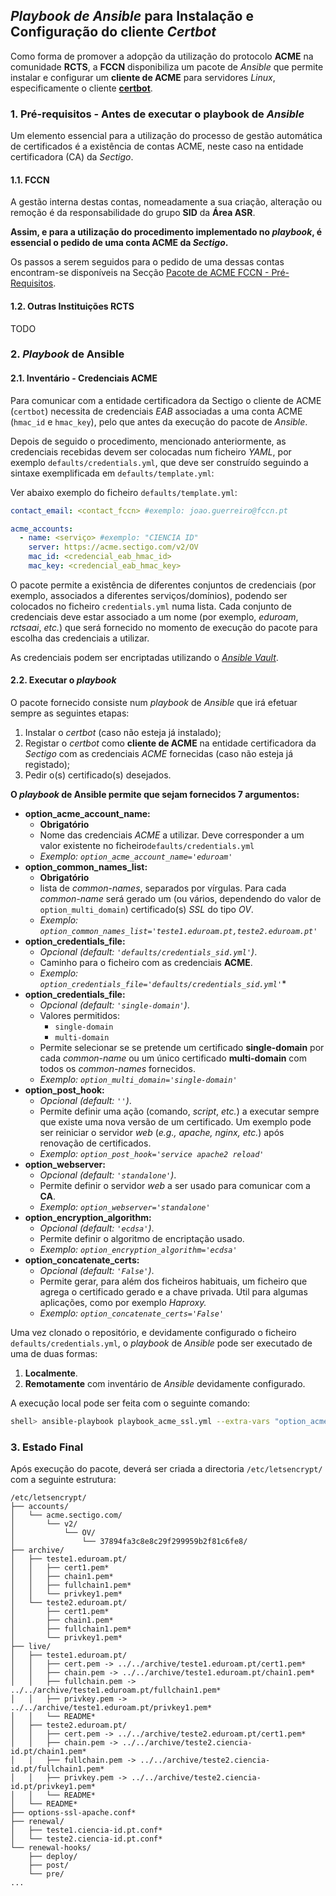 ## *Playbook de Ansible* para Instalação e Configuração do cliente *Certbot*

Como forma de promover a adopção da utilização do protocolo **ACME** na comunidade **RCTS**, a **FCCN** disponibiliza um pacote de *Ansible* que permite instalar e configurar um **cliente de ACME** para servidores *Linux*, especificamente o cliente [**certbot**](https://certbot.eff.org/).

### 1. Pré-requisitos - Antes de executar o playbook de *Ansible*

Um elemento essencial para a utilização do processo de gestão automática de certificados é a existência de contas ACME, neste caso na entidade certificadora (CA) da *Sectigo*.

#### 1.1. FCCN
A gestão interna destas contas, nomeadamente a sua criação, alteração ou remoção é da responsabilidade do grupo **SID** da **Área ASR**.

**Assim, e para a utilização do procedimento implementado no *playbook*, é essencial o pedido de uma conta ACME da *Sectigo*.**

Os passos a serem seguidos para o pedido de uma dessas contas encontram-se disponíveis na Secção [Pacote de ACME FCCN - Pré-Requisitos](https://share.fccn.pt/sites/rctscertificados/ACME/acme_internal_fccn/#page-toc-11).

#### 1.2. Outras Instituições RCTS

TODO

### 2. *Playbook* de Ansible

#### 2.1. Inventário - Credenciais ACME

Para comunicar com a entidade certificadora da Sectigo o cliente de ACME (``certbot``) necessita de credenciais *EAB* associadas a uma conta ACME (``hmac_id`` e ``hmac_key``), pelo que antes da execução do pacote de *Ansible*.

Depois de seguido o procedimento, mencionado anteriormente, as credenciais recebidas devem ser colocadas num ficheiro *YAML*, por exemplo ``defaults/credentials.yml``, que deve ser construído seguindo a sintaxe exemplificada em ``defaults/template.yml``:

Ver abaixo exemplo do ficheiro ``defaults/template.yml``:

```yaml
contact_email: <contact_fccn> #exemplo: joao.guerreiro@fccn.pt

acme_accounts: 
  - name: <serviço> #exemplo: "CIENCIA ID"
    server: https://acme.sectigo.com/v2/OV
    mac_id: <credencial_eab_hmac_id>
    mac_key: <credencial_eab_hmac_key>
```

O pacote permite a existência de diferentes conjuntos de credenciais (por exemplo, associados a diferentes serviços/domínios), podendo ser colocados no ficheiro ``credentials.yml`` numa lista.
Cada conjunto de credenciais deve estar associado a um nome (por exemplo, *eduroam*, *rctsaai*, *etc.*) que será fornecido no momento de execução do pacote para escolha das credenciais a utilizar.

As credenciais podem ser encriptadas utilizando o [*Ansible Vault*](https://docs.ansible.com/ansible/latest/vault_guide/index.html).

#### 2.2. Executar o *playbook*

O pacote fornecido consiste num *playbook* de *Ansible* que irá efetuar sempre as seguintes etapas:

1. Instalar o *certbot* (caso não esteja já instalado);
2. Registar o *certbot* como **cliente de ACME** na entidade certificadora da *Sectigo* com as credenciais *ACME* fornecidas (caso não esteja já registado);
3. Pedir o(s) certificado(s) desejados.

**O *playbook* de Ansible permite que sejam fornecidos 7 argumentos:**

* **option_acme_account_name:**
    * **Obrigatório**
    * Nome das credenciais *ACME* a utilizar. Deve corresponder a um valor existente no ficheiro``defaults/credentials.yml``
    * *Exemplo: ``option_acme_account_name='eduroam'``*
* **option_common_names_list:**
    * **Obrigatório**
    * lista de *common-names*, separados por vírgulas. Para cada *common-name* será gerado um (ou vários, dependendo do valor de ``option_multi_domain``) certificado(s) *SSL* do tipo *OV*.
    * *Exemplo: ``option_common_names_list='teste1.eduroam.pt,teste2.eduroam.pt'``*
* **option_credentials_file:**
    * *Opcional (default: ``'defaults/credentials_sid.yml'``)*.
    * Caminho para o ficheiro com as credenciais **ACME**.
    * *Exemplo: ``option_credentials_file='defaults/credentials_sid.yml'``**
* **option_credentials_file:**
    * *Opcional (default: ``'single-domain'``)*.
    * Valores permitidos:
        * ``single-domain``
        * ``multi-domain``
    * Permite selecionar se se pretende um certificado **single-domain** por cada *common-name* ou um único certificado **multi-domain** com todos os *common-names* fornecidos.
    * *Exemplo: ``option_multi_domain='single-domain'``*
* **option_post_hook:**
    * *Opcional (default: ``''``)*.
    * Permite definir uma ação (comando, *script*, *etc.*) a executar sempre que existe uma nova versão de um certificado. Um exemplo pode ser reiniciar o servidor *web* (*e.g., apache, nginx, etc.*) após renovação de certificados.
    * *Exemplo: ``option_post_hook='service apache2 reload'``*
* **option_webserver:**
    * *Opcional (default: ``'standalone'``)*.
    * Permite definir o servidor *web* a ser usado para comunicar com a **CA**.
    * *Exemplo: ``option_webserver='standalone'``*
* **option_encryption_algorithm:**
    * *Opcional (default: ``'ecdsa'``)*.
    * Permite definir o algoritmo de encriptação usado.
    * *Exemplo: ``option_encryption_algorithm='ecdsa'``*
* **option_concatenate_certs:**
    * *Opcional (default: ``'False'``)*.
    * Permite gerar, para além dos ficheiros habituais, um ficheiro que agrega o certificado gerado e a chave privada. Util para algumas aplicações, como por exemplo *Haproxy.*
    * *Exemplo: ``option_concatenate_certs='False'``*

Uma vez clonado o repositório, e devidamente configurado o ficheiro ``defaults/credentials.yml``, o *playbook* de *Ansible* pode ser executado de uma de duas formas: 
1. **Localmente**.
2. **Remotamente** com inventário de *Ansible* devidamente configurado.

A execução local pode ser feita com o seguinte comando:

```bash
shell> ansible-playbook playbook_acme_ssl.yml --extra-vars "option_acme_account_name='eduroam' option_common_names_list='teste1.eduroam.pt,teste2.eduroam.pt' option_credentials_file='defaults/credentials_sid.yml' option_multi_domain='single-domain' option_post_hook='service apache2 reload'"
```

### 3. Estado Final

Após execução do pacote, deverá ser criada a directoria ``/etc/letsencrypt/`` com a seguinte estrutura:

```shell
/etc/letsencrypt/
├── accounts/
│   └── acme.sectigo.com/
│       └── v2/
│           └── OV/
│               └── 37894fa3c8e8c29f299959b2f81c6fe8/
├── archive/
│   ├── teste1.eduroam.pt/
│   │   ├── cert1.pem*
│   │   ├── chain1.pem*
│   │   ├── fullchain1.pem*
│   │   └── privkey1.pem*
│   └── teste2.eduroam.pt/
│       ├── cert1.pem*
│       ├── chain1.pem*
│       ├── fullchain1.pem*
│       └── privkey1.pem*
├── live/
│   ├── teste1.eduroam.pt/
│   │   ├── cert.pem -> ../../archive/teste1.eduroam.pt/cert1.pem*
│   │   ├── chain.pem -> ../../archive/teste1.eduroam.pt/chain1.pem*
│   │   ├── fullchain.pem -> ../../archive/teste1.eduroam.pt/fullchain1.pem*
│   │   ├── privkey.pem -> ../../archive/teste1.eduroam.pt/privkey1.pem*
│   │   └── README*
│   ├── teste2.eduroam.pt/
│   │   ├── cert.pem -> ../../archive/teste2.eduroam.pt/cert1.pem*
│   │   ├── chain.pem -> ../../archive/teste2.ciencia-id.pt/chain1.pem*
│   │   ├── fullchain.pem -> ../../archive/teste2.ciencia-id.pt/fullchain1.pem*
│   │   ├── privkey.pem -> ../../archive/teste2.ciencia-id.pt/privkey1.pem*
│   │   └── README*
│   └── README*
├── options-ssl-apache.conf*
├── renewal/
│   ├── teste1.ciencia-id.pt.conf*
│   └── teste2.ciencia-id.pt.conf*
└── renewal-hooks/
    ├── deploy/
    ├── post/
    └── pre/
...
```
